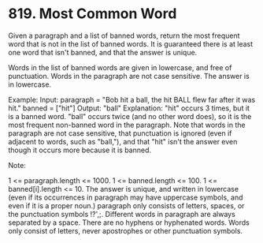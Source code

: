# 819. Most Common Word
Given a paragraph and a list of banned words, return the most frequent word that is not in the list of banned words.  It is guaranteed there is at least one word that isn't banned, and that the answer is unique.

Words in the list of banned words are given in lowercase, and free of punctuation.  Words in the paragraph are not case sensitive.  The answer is in lowercase.

Example:
Input: 
paragraph = "Bob hit a ball, the hit BALL flew far after it was hit."
banned = ["hit"]
Output: "ball"
Explanation: 
"hit" occurs 3 times, but it is a banned word.
"ball" occurs twice (and no other word does), so it is the most frequent non-banned word in the paragraph. 
Note that words in the paragraph are not case sensitive,
that punctuation is ignored (even if adjacent to words, such as "ball,"), 
and that "hit" isn't the answer even though it occurs more because it is banned.
 

Note:

1 <= paragraph.length <= 1000.
1 <= banned.length <= 100.
1 <= banned[i].length <= 10.
The answer is unique, and written in lowercase (even if its occurrences in paragraph may have uppercase symbols, and even if it is a proper noun.)
paragraph only consists of letters, spaces, or the punctuation symbols !?',;.
Different words in paragraph are always separated by a space.
There are no hyphens or hyphenated words.
Words only consist of letters, never apostrophes or other punctuation symbols.